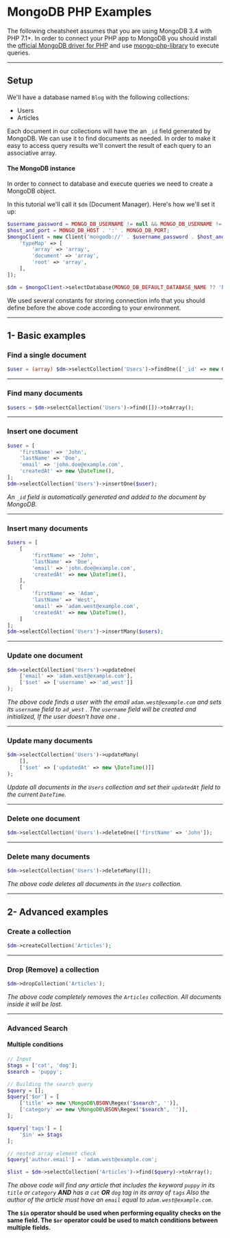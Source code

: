 # MongoDB PHP Examples



The following cheatsheet assumes that you are using MongoDB 3.4 with PHP 7.1+. In order to connect your PHP app to MongoDB you should install the [official MongoDB driver for PHP](http://php.net/manual/en/set.mongodb.php) and use [mongo-php-library](https://github.com/mongodb/mongo-php-library) to execute queries.

------

## Setup

We'll have a database named `Blog` with the following collections:

- Users
- Articles

Each document in our collections will have the an `_id` field generated by MongoDB. We can use it to find documents as needed. In order to make it easy to access query results we'll convert the result of each query to an associative array.

#### The MongoDB instance

In order to connect to database and execute queries we need to create a MongoDB object.

In this tutorial we'll call it `$dm` (Document Manager). Here's how we'll set it up:

```php
$username_password = MONGO_DB_USERNAME != null && MONGO_DB_USERNAME != "" ? MONGO_DB_USERNAME . ':' . MONGO_DB_PASSWORD . '@' : "";
$host_and_port = MONGO_DB_HOST . ':' . MONGO_DB_PORT;
$mongoClient = new Client('mongodb://' . $username_password . $host_and_port, [], [
    'typeMap' => [
        'array' => 'array',
        'document' => 'array',
        'root' => 'array',
    ],
]);

$dm = $mongoClient->selectDatabase(MONGO_DB_DEFAULT_DATABASE_NAME ?? 'Blog');
```

We used several constants for storing connection info that you should define before the above code according to your environment.

------

## 1- Basic examples

### Find a single document

```Php
$user = (array) $dm->selectCollection('Users')->findOne(['_id' => new ObjectID($id)]);
```

------

### Find many documents

```Php
$users = $dm->selectCollection('Users')->find([])->toArray();
```

------

### Insert one document

```Php
$user = [
    'firstName' => 'John',
    'lastName' => 'Doe',
    'email' => 'john.doe@example.com',
    'createdAt' => new \DateTime(),
];
$dm->selectCollection('Users')->insertOne($user);
```

*An `_id` field is automatically generated and added to the document by MongoDB.*

------

### Insert many documents

```Php
$users = [
    [
        'firstName' => 'John',
        'lastName' => 'Doe',
        'email' => 'john.doe@example.com',
        'createdAt' => new \DateTime(),
    ],
    [
        'firstName' => 'Adam',
        'lastName' => 'West',
        'email' => 'adam.west@example.com',
        'createdAt' => new \DateTime(),
    ]
];
$dm->selectCollection('Users')->insertMany($users);
```

------

### Update one document

```Php
$dm->selectCollection('Users')->updateOne(
    ['email' => 'adam.west@example.com'],
    ['$set' => ['username' => 'ad_west']]
);
```

*The above code finds a user with the email `adam.west@example.com` and sets its `username` field to `ad_west` . The `username` field will be created and initialized, If the user doesn't have one .*

------

### Update many documents

```Php
$dm->selectCollection('Users')->updateMany(
    [],
    ['$set' => ['updatedAt' => new \DateTime()]]
);
```

*Update all documents in the `Users` collection and set their `updatedAt` field to the current `DateTime`.*

------

### Delete one document

```Php
$dm->selectCollection('Users')->deleteOne(['firstName' => 'John']);
```

------

### Delete many documents

```Php
$dm->selectCollection('Users')->deleteMany([]);
```

*The above code deletes all documents in the `Users` collection.*

------

## 2- Advanced examples

### Create a collection

```Php
$dm->createCollection('Articles');
```

------

### Drop (Remove) a collection

```Php
$dm->dropCollection('Articles');
```

*The above code completely removes the `Articles` collection. All documents inside it will be lost.*

------

### Advanced Search

#### Multiple conditions

```Php
// Input
$tags = ['cat', 'dog'];
$search = 'puppy';

// Building the search query
$query = [];
$query['$or'] = [
    ['title' => new \MongoDB\BSON\Regex("$search", '')],
    ['category' => new \MongoDB\BSON\Regex("$search", '')],
];

$query['tags'] = [
    '$in' => $tags
];

// nested array element check
$query['author.email'] = 'adam.west@example.com';

$list = $dm->selectCollection('Articles')->find($query)->toArray();
```

*The above code will find any article that includes the keyword `puppy` in its `title` or `category` **AND** has a `cat` **OR** `dog` tag in its array of `tags` Also the author of the article must have an `email` equal to `adam.west@example.com`*.



**The `$in` operator should be used when performing equality checks on the same field. The `$or` operator could be used to match conditions between multiple fields.**



